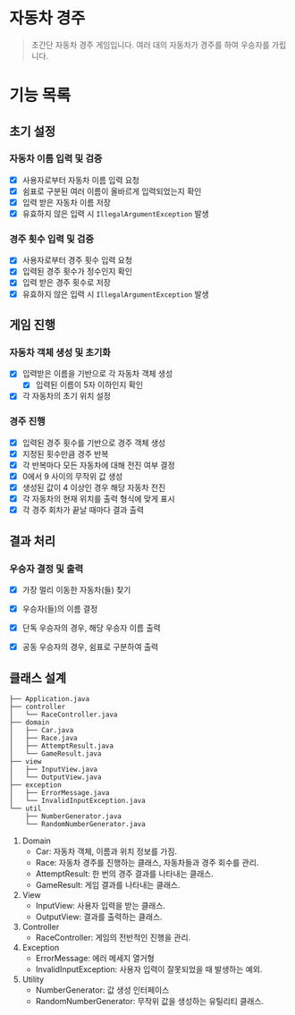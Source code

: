 # 자동차 경주

> 초간단 자동차 경주 게임입니다.
> 여러 대의 자동차가 경주를 하여 우승자를 가립니다.

# 기능 목록

## 초기 설정
### 자동차 이름 입력 및 검증
- [x] 사용자로부터 자동차 이름 입력 요청
- [x] 쉼표로 구분된 여러 이름이 올바르게 입력되었는지 확인
- [x] 입력 받은 자동차 이름 저장
- [x] 유효하지 않은 입력 시 `IllegalArgumentException` 발생

### 경주 횟수 입력 및 검증
- [x] 사용자로부터 경주 횟수 입력 요청
- [x] 입력된 경주 횟수가 정수인지 확인
- [x] 입력 받은 경주 횟수로 저장
- [x] 유효하지 않은 입력 시 `IllegalArgumentException` 발생

## 게임 진행
### 자동차 객체 생성 및 초기화
- [x] 입력받은 이름을 기반으로 각 자동차 객체 생성
  - [x] 입력된 이름이 5자 이하인지 확인
- [x] 각 자동차의 초기 위치 설정

### 경주 진행
- [x] 입력된 경주 횟수를 기반으로 경주 객체 생성
- [x] 지정된 횟수만큼 경주 반복
- [x] 각 반복마다 모든 자동차에 대해 전진 여부 결정
- [x] 0에서 9 사이의 무작위 값 생성
- [x] 생성된 값이 4 이상인 경우 해당 자동차 전진
- [x] 각 자동차의 현재 위치를 출력 형식에 맞게 표시
- [x] 각 경주 회차가 끝날 때마다 결과 출력

## 결과 처리
### 우승자 결정 및 출력
- [x] 가장 멀리 이동한 자동차(들) 찾기
- [x] 우승자(들)의 이름 결정
- [x] 단독 우승자의 경우, 해당 우승자 이름 출력
- [x] 공동 우승자의 경우, 쉼표로 구분하여 출력


## 클래스 설계

```text
├── Application.java
├── controller
│   └── RaceController.java
├── domain
│   ├── Car.java
│   ├── Race.java
│   ├── AttemptResult.java
│   └── GameResult.java
├── view
│   ├── InputView.java
│   └── OutputView.java
├── exception
│   ├── ErrorMessage.java
│   └── InvalidInputException.java
└── util
    ├── NumberGenerator.java
    └── RandomNumberGenerator.java
```

1. Domain
   - Car: 자동차 객체, 이름과 위치 정보를 가짐.
   - Race: 자동차 경주를 진행하는 클래스, 자동차들과 경주 회수를 관리.
   - AttemptResult: 한 번의 경주 결과를 나타내는 클래스.
   - GameResult: 게임 결과를 나타내는 클래스.
2. View
   - InputView: 사용자 입력을 받는 클래스.
   - OutputView: 결과를 출력하는 클래스.
3. Controller
   - RaceController: 게임의 전반적인 진행을 관리.
4. Exception
   - ErrorMessage: 에러 메세지 열거형
   - InvalidInputException: 사용자 입력이 잘못되었을 때 발생하는 예외.
5. Utility
   - NumberGenerator: 값 생성 인터페이스
   - RandomNumberGenerator: 무작위 값을 생성하는 유틸리티 클래스.
